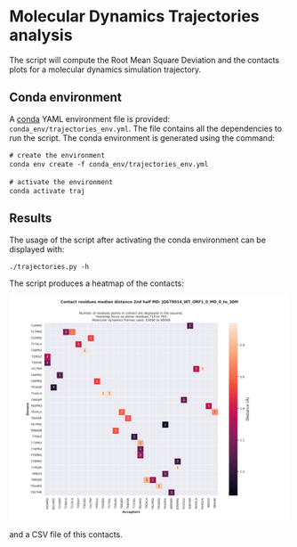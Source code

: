 # Molecular Dynamics Trajectories analysis

The script will compute the Root Mean Square Deviation and the contacts plots for a molecular dynamics simulation trajectory.

## Conda environment

A [conda](https://docs.conda.io/projects/conda/en/latest/index.html) YAML environment file is provided: `conda_env/trajectories_env.yml`. The file contains all the dependencies to run the script.
The conda environment is generated using the command:
```shell script
# create the environment
conda env create -f conda_env/trajectories_env.yml

# activate the environment
conda activate traj
```

## Results

The usage of the script after activating the conda environment can be displayed with:

```shell script
./trajectories.py -h
```

The script produces a heatmap of the contacts:

![heatmap of the hydrogen bonds](doc/_static/heatmap.svg)

and a CSV file of this contacts.